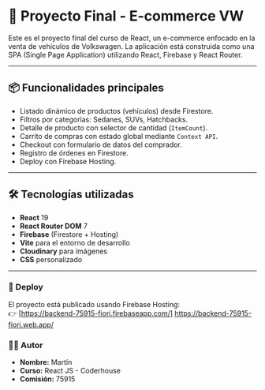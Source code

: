 # 🚗 Proyecto Final - E-commerce VW

Este es el proyecto final del curso de React, un e-commerce enfocado en la venta de vehículos de Volkswagen. La aplicación está construida como una SPA (Single Page Application) utilizando React, Firebase y React Router.

---

## 📦 Funcionalidades principales

- Listado dinámico de productos (vehículos) desde Firestore.
- Filtros por categorías: Sedanes, SUVs, Hatchbacks.
- Detalle de producto con selector de cantidad (`ItemCount`).
- Carrito de compras con estado global mediante `Context API`.
- Checkout con formulario de datos del comprador.
- Registro de órdenes en Firestore.
- Deploy con Firebase Hosting.

---

## 🛠️ Tecnologías utilizadas

- **React** 19
- **React Router DOM** 7
- **Firebase** (Firestore + Hosting)
- **Vite** para el entorno de desarrollo
- **Cloudinary** para imágenes
- **CSS** personalizado

---

### 🚀 Deploy  
El proyecto está publicado usando Firebase Hosting:  
👉 [https://backend-75915-fiori.firebaseapp.com/] https://backend-75915-fiori.web.app/


### 👨‍💻 Autor  
- **Nombre:** Martín  
- **Curso:** React JS - Coderhouse  
- **Comisión:** 75915